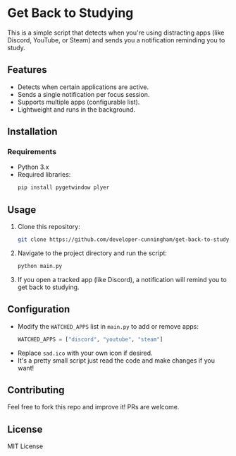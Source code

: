 # Get Back to Studying

This is a simple script that detects when you're using distracting apps (like Discord, YouTube, or Steam) and sends you a notification reminding you to study.

## Features
- Detects when certain applications are active.
- Sends a single notification per focus session.
- Supports multiple apps (configurable list).
- Lightweight and runs in the background.

## Installation
### Requirements
- Python 3.x
- Required libraries:
  ```sh
  pip install pygetwindow plyer
  ```

## Usage
1. Clone this repository:
   ```sh
   git clone https://github.com/developer-cunningham/get-back-to-studying.git
   ```
2. Navigate to the project directory and run the script:
   ```sh
   python main.py
   ```
3. If you open a tracked app (like Discord), a notification will remind you to get back to studying.

## Configuration
- Modify the `WATCHED_APPS` list in `main.py` to add or remove apps:
  ```python
  WATCHED_APPS = ["discord", "youtube", "steam"]
  ```
- Replace `sad.ico` with your own icon if desired.
- It's a pretty small script just read the code and make changes if you want!

## Contributing
Feel free to fork this repo and improve it! PRs are welcome.

## License
MIT License

